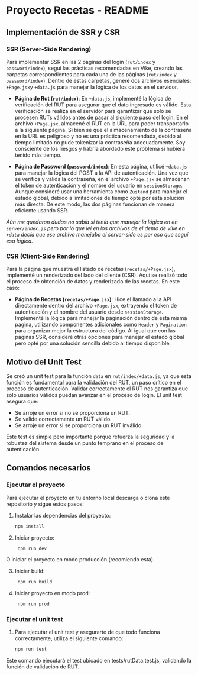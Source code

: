 # Proyecto Recetas - README

## Implementación de SSR y CSR

### SSR (Server-Side Rendering)

Para implementar SSR en las 2 páginas del login (`rut/index` y `password/index`), seguí las prácticas recomendadas en Vike, creando las carpetas correspondientes para cada una de las páginas (`rut/index` y `password/index`). Dentro de estas carpetas, generé dos archivos esenciales: `+Page.jsx`y `+data.js` para manejar la lógica de los datos en el servidor.

- **Página de Rut (`rut/index`)**: En `+data.js`, implementé la lógica de verificación del RUT para asegurar que el dato ingresado es válido. Esta verificación se realiza en el servidor para garantizar que solo se procesen RUTs válidos antes de pasar al siguiente paso del login. En el archivo `+Page.jsx`, almacené el RUT en la URL para poder transportarlo a la siguiente página. Si bien sé que el almacenamiento de la contraseña en la URL es peligroso y no es una práctica recomendada, debido al tiempo limitado no pude tokenizar la contraseña adecuadamente. Soy consciente de los riesgos y habría abordado este problema si hubiera tenido más tiempo.

- **Página de Password (`password/index`)**: En esta página, utilicé `+data.js` para manejar la lógica del POST a la API de autenticación. Una vez que se verifica y valida la contraseña, en el archivo `+Page.jsx` se almacenan el token de autenticación y el nombre del usuario en `sessionStorage`. Aunque consideré usar una herramienta como `Zustand` para manejar el estado global, debido a limitaciones de tiempo opté por esta solución más directa. De este modo, las dos páginas funcionan de manera eficiente usando SSR.

*Aún me quedaron dudas no sabía si tenía que manejar la lógica en en `server/index.js` pero por lo que leí en los archivos de el demo de vike en `+data` decía que ese archivo manejaba el server-side es por eso que seguí esa lógica.*

### CSR (Client-Side Rendering)

Para la página que muestra el listado de recetas (`recetas/+Page.jsx`), implementé un renderizado del lado del cliente (CSR). Aquí se realizó todo el proceso de obtención de datos y renderizado de las recetas. En este caso:

- **Página de Recetas (`recetas/+Page.jsx`)**: Hice el llamado a la API directamente dentro del archivo `+Page.jsx`, extrayendo el token de autenticación y el nombre del usuario desde `sessionStorage`. Implementé la lógica para manejar la paginación dentro de esta misma página, utilizando componentes adicionales como `Header` y `Pagination` para organizar mejor la estructura del código. Al igual que con las páginas SSR, consideré otras opciones para manejar el estado global pero opté por una solución sencilla debido al tiempo disponible.

## Motivo del Unit Test

Se creó un unit test para la función `data` en `rut/index/+data.js`, ya que esta función es fundamental para la validación del RUT, un paso crítico en el proceso de autenticación. Validar correctamente el RUT nos garantiza que solo usuarios válidos puedan avanzar en el proceso de login. El unit test asegura que:
- Se arroje un error si no se proporciona un RUT.
- Se valide correctamente un RUT válido.
- Se arroje un error si se proporciona un RUT inválido.

Este test es simple pero importante porque refuerza la seguridad y la robustez del sistema desde un punto temprano en el proceso de autenticación.

## Comandos necesarios

### Ejecutar el proyecto
Para ejecutar el proyecto en tu entorno local descarga o clona este repositorio y sigue estos pasos:

1. Instalar las dependencias del proyecto:
   ```bash
   npm install

2. Iniciar proyecto:
   ```bash
    npm run dev

O iniciar el proyecto en modo producción (recomiendo esta)

3. Iniciar build:
   ```bash
    npm run build

3. Iniciar proyecto en modo prod:
   ```bash
    npm run prod

### Ejecutar el unit test

1. Para ejecutar el unit test y asegurarte de que todo funciona correctamente, utiliza el siguiente comando:
     ```bash
    npm run test

Este comando ejecutará el test ubicado en tests/rutData.test.js, validando la función de validación de RUT.